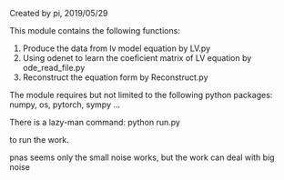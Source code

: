 Created by pi, 2019/05/29

This module contains the following functions:
1. Produce the data from lv model equation by LV.py
2. Using odenet to learn the coeficient matrix of LV equation by ode_read_file.py
3. Reconstruct the equation form by Reconstruct.py


The module requires but not limited to the following python packages:
numpy, os, pytorch, sympy ...

There is a lazy-man command:
    python run.py

to run the work.



pnas seems only the small noise works, but the work can deal with big noise

